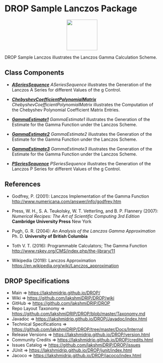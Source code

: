 # DROP Sample Lanczos Package

<p align="center"><img src="https://github.com/lakshmiDRIP/DROP/blob/master/DRIP_Logo.gif?raw=true" width="100"></p>

DROP Sample Lanczos illustrates the Lanczos Gamma Calculation Scheme.


## Class Components

 * [***ASeriesSequence***](https://github.com/lakshmiDRIP/DROP/tree/master/src/main/java/org/drip/sample/lanczos/ASeriesSequence.java)
 <i>ASeriesSequence</i> illustrates the Generation of the Lanczos A Series for different Values of the g Control.

 * [***ChebyshevCoefficientPolynomialMatrix***](https://github.com/lakshmiDRIP/DROP/tree/master/src/main/java/org/drip/sample/lanczos/ChebyshevCoefficientPolynomialMatrix.java)
 <i>ChebyshevCoefficientPolynomialMatrix</i> illustrates the Computation of the Chebyshev Polynomial Coefficient Matrix Entries.

 * [***GammaEstimate1***](https://github.com/lakshmiDRIP/DROP/tree/master/src/main/java/org/drip/sample/lanczos/GammaEstimate1.java)
 <i>GammaEstimate1</i> illustrates the Generation of the Estimate for the Gamma Function under the Lanczos Scheme.

 * [***GammaEstimate2***](https://github.com/lakshmiDRIP/DROP/tree/master/src/main/java/org/drip/sample/lanczos/GammaEstimate2.java)
 <i>GammaEstimate2</i> illustrates the Generation of the Estimate for the Gamma Function under the Lanczos Scheme.

 * [***GammaEstimate3***](https://github.com/lakshmiDRIP/DROP/tree/master/src/main/java/org/drip/sample/lanczos/GammaEstimate3.java)
 <i>GammaEstimate3</i> illustrates the Generation of the Estimate for the Gamma Function under the Lanczos Scheme.

 * [***PSeriesSequence***](https://github.com/lakshmiDRIP/DROP/tree/master/src/main/java/org/drip/sample/lanczos/PSeriesSequence.java)
 <i>PSeriesSequence</i> illustrates the Generation of the Lanczos P Series for different Values of the g Control.


## References

 * Godfrey, P. (2001): Lanczos Implementation of the Gamma Function http://www.numericana.com/answer/info/godfrey.htm

 * Press, W. H., S. A. Teukolsky, W. T. Vetterling, and B. P. Flannery (2007): <i>Numerical Recipes: The Art of Scientific Computing 3rd Edition</i> <b>Cambridge University Press</b> New York

 * Pugh, G. R. (2004): <i>An Analysis of the Lanczos Gamma Approximation</i> Ph. D. <b>University of British Columbia</b>

 * Toth V. T. (2016): Programmable Calculators; The Gamma Function http://www.rskey.org/CMS/index.php/the-library/11

 * Wikipedia (2019): Lanczos Approximation https://en.wikipedia.org/wiki/Lanczos_approximation


## DROP Specifications

 * Main                     => https://lakshmidrip.github.io/DROP/
 * Wiki                     => https://github.com/lakshmiDRIP/DROP/wiki
 * GitHub                   => https://github.com/lakshmiDRIP/DROP
 * Repo Layout Taxonomy     => https://github.com/lakshmiDRIP/DROP/blob/master/Taxonomy.md
 * Javadoc                  => https://lakshmidrip.github.io/DROP/Javadoc/index.html
 * Technical Specifications => https://github.com/lakshmiDRIP/DROP/tree/master/Docs/Internal
 * Release Versions         => https://lakshmidrip.github.io/DROP/version.html
 * Community Credits        => https://lakshmidrip.github.io/DROP/credits.html
 * Issues Catalog           => https://github.com/lakshmiDRIP/DROP/issues
 * JUnit                    => https://lakshmidrip.github.io/DROP/junit/index.html
 * Jacoco                   => https://lakshmidrip.github.io/DROP/jacoco/index.html
